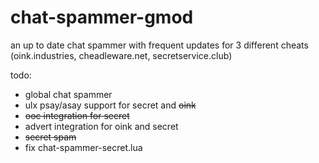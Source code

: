 # chat-spammer-gmod
an up to date chat spammer with frequent updates for 3 different cheats (oink.industries, cheadleware.net, secretservice.club)

todo:
- global chat spammer
- ulx psay/asay support for secret and ~~oink~~
- ~~ooc integration for secret~~
- advert integration for oink and secret
- ~~secret spam~~
- fix chat-spammer-secret.lua
